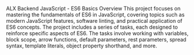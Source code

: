 ALX Backend JavaScript - ES6 Basics Overview This project focuses on mastering the fundamentals of ES6 in JavaScript, covering topics such as modern JavaScript features, software linting, and practical application of ES6 concepts. The project includes a series of tasks, each designed to reinforce specific aspects of ES6. The tasks involve working with variables, block scope, arrow functions, default parameters, rest parameters, spread syntax, template literals, object property shorthand, and more.
